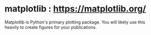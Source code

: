 # matplotlib : https://matplotlib.org/

Matplotlib is Python's primary plotting package.  You will likely use this heavily to create figures for your publications. 
